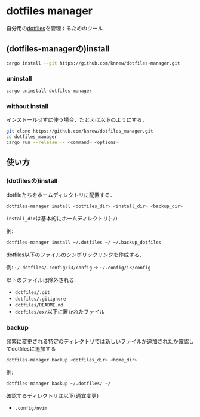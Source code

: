 # dotfiles manager
自分用の[dotfiles](https://github.com/knrew/dotfiles)を管理するためのツール．

## (dotfiles-managerの)install
```sh
cargo install --git https://github.com/knrew/dotfiles-manager.git 
```

### uninstall
```sh
cargo uninstall dotfiles-manager 
```

### without install
インストールせずに使う場合，たとえば以下のようにする．

```sh
git clone https://github.com/knrew/dotfiles_manager.git
cd dotfiles_manager
cargo run --release -- <command> <options>
```

## 使い方
### (dotfilesの)install
dotfileたちをホームディレクトリに配置する．

```sh
dotfiles-manager install <dotfiles_dir> <install_dir> <backup_dir>
```
`install_dir`は基本的にホームディレクトリ(`~/`)

例:
```sh
dotfiles-manager install ~/.dotfiles ~/ ~/.backup_dotfiles
```

dotfiles以下のファイルのシンボリックリンクを作成する．

例: `~/.dotfiles/.config/i3/config` -> `~/.config/i3/config`

以下のファイルは除外される.
- `dotfiles/.git`
- `dotfiles/.gitignore`
- `dotfiles/README.md`
- `dotfiles/ex/`以下に置かれたファイル

### backup
頻繁に変更される特定のディレクトリでは新しいファイルが追加されたか確認してdotfilesに追加する

```sh
dotfiles-manager backup <dotfiles_dir> <home_dir>
```

例:
```sh
dotfiles-manager backup ~/.dotfiles/ ~/
```

確認するディレクトリは以下(適宜変更)
- `.config/nvim`


